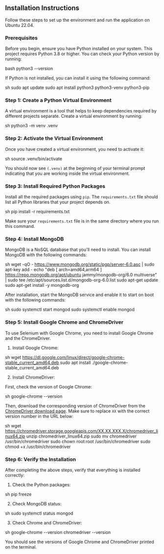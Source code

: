 
## Installation Instructions

Follow these steps to set up the environment and run the application on Ubuntu 22.04.

### Prerequisites

Before you begin, ensure you have Python installed on your system. This project requires Python 3.8 or higher. You can check your Python version by running:

bash
python3 --version


If Python is not installed, you can install it using the following command:

sh
sudo apt update
sudo apt install python3 python3-venv python3-pip


### Step 1: Create a Python Virtual Environment

A virtual environment is a tool that helps to keep dependencies required by different projects separate. Create a virtual environment by running:

sh
python3 -m venv .venv


### Step 2: Activate the Virtual Environment

Once you have created a virtual environment, you need to activate it:

sh
source .venv/bin/activate


You should now see `(.venv)` at the beginning of your terminal prompt indicating that you are working inside the virtual environment.

### Step 3: Install Required Python Packages

Install all the required packages using `pip`. The `requirements.txt` file should list all Python libraries that your project depends on.

sh
pip install -r requirements.txt


Make sure your `requirements.txt` file is in the same directory where you run this command.

### Step 4: Install MongoDB

MongoDB is a NoSQL database that you'll need to install. You can install MongoDB with the following commands:

sh
wget -qO - https://www.mongodb.org/static/pgp/server-6.0.asc | sudo apt-key add -
echo "deb [ arch=amd64,arm64 ] https://repo.mongodb.org/apt/ubuntu jammy/mongodb-org/6.0 multiverse" | sudo tee /etc/apt/sources.list.d/mongodb-org-6.0.list
sudo apt-get update
sudo apt-get install -y mongodb-org


After installation, start the MongoDB service and enable it to start on boot with the following commands:

sh
sudo systemctl start mongod
sudo systemctl enable mongod


### Step 5: Install Google Chrome and ChromeDriver

To use Selenium with Google Chrome, you need to install Google Chrome and the ChromeDriver.

1. Install Google Chrome:

sh
wget https://dl.google.com/linux/direct/google-chrome-stable_current_amd64.deb
sudo apt install ./google-chrome-stable_current_amd64.deb


2. Install ChromeDriver:

First, check the version of Google Chrome:

sh
google-chrome --version


Then, download the corresponding version of ChromeDriver from the [ChromeDriver download page](https://sites.google.com/chromium.org/driver/). Make sure to replace `XX` with the correct version number in the URL below:

sh
wget https://chromedriver.storage.googleapis.com/XX.XX.XXX.X/chromedriver_linux64.zip
unzip chromedriver_linux64.zip
sudo mv chromedriver /usr/bin/chromedriver
sudo chown root:root /usr/bin/chromedriver
sudo chmod +x /usr/bin/chromedriver


### Step 6: Verify the Installation

After completing the above steps, verify that everything is installed correctly:

1. Check the Python packages:

sh
pip freeze


2. Check MongoDB status:

sh
sudo systemctl status mongod


3. Check Chrome and ChromeDriver:

sh
google-chrome --version
chromedriver --version


You should see the versions of Google Chrome and ChromeDriver printed on the terminal.
